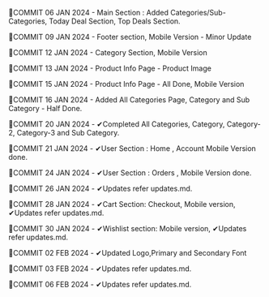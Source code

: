 🔅COMMIT 06 JAN 2024 - Main Section : Added Categories/Sub-Categories, Today Deal Section, Top Deals Section.

🔅COMMIT 09 JAN 2024 - Footer section, Mobile Version - Minor Update

🔅COMMIT 12 JAN 2024 - Category Section, Mobile Version 

🔅COMMIT 13 JAN 2024 - Product Info Page - Product Image

🔅COMMIT 15 JAN 2024 - Product Info Page - All Done, Mobile Version

🔅COMMIT 16 JAN 2024 - Added All Categories Page, Category and Sub Category - Half Done.

🔅COMMIT 20 JAN 2024 - ✔Completed All Categories, Category, Category-2, Category-3 and Sub Category.

🔅COMMIT 21 JAN 2024 - ✔User Section : Home , Account Mobile Version done.

🔅COMMIT 24 JAN 2024 - ✔User Section : Orders , Mobile Version done.

🔅COMMIT 26 JAN 2024 - ✔Updates refer updates.md.

🔅COMMIT 28 JAN 2024 - ✔Cart Section: Checkout, Mobile version,  ✔Updates refer updates.md.

🔅COMMIT 30 JAN 2024 - ✔Wishlist section: Mobile version,  ✔Updates refer updates.md.

🔅COMMIT 02 FEB 2024 - ✔Updated Logo,Primary and Secondary Font

🔅COMMIT 03 FEB 2024 - ✔Updates refer updates.md.

🔅COMMIT 06 FEB 2024 - ✔Updates refer updates.md.